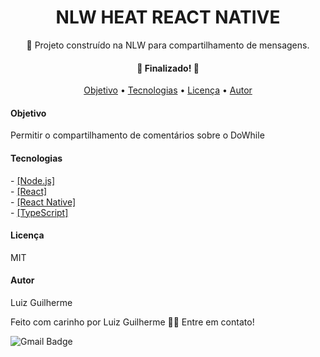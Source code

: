 <h1 align="center"> NLW HEAT REACT NATIVE </h1>
<p align="center"> 🚀 Projeto construído na NLW para compartilhamento de mensagens. </p>

<h4 align="center"> 
	
🚀 Finalizado! 🚀
	
</h4>

<p align="center">
 <a href="#objetivo">Objetivo</a> •
 <a href="#tecnologias">Tecnologias</a> • 
 <a href="#licenc-a">Licença</a> • 
 <a href="#autor">Autor</a>
</p>

<h4 id="objetivo">Objetivo</h4>
<p>Permitir o compartilhamento de comentários sobre o DoWhile</p>

<h4 id="tecnologias">Tecnologias</h4>
- <a href="https://nodejs.org/en/"> [Node.js]</a> <br>
- <a href="https://pt-br.reactjs.org/">[React] </a> <br>
- <a href="https://reactnative.dev/"> [React Native]</a> <br>
- <a href="https://www.typescriptlang.org/"> [TypeScript]</a> <br>

<h4>Licença</h4>
<p id="licenc-a" >MIT</p>

<h4 id="autor">Autor</h4>

Luiz Guilherme <br>

Feito com carinho por Luiz Guilherme 👋🏽 Entre em contato!

![Gmail Badge](https://img.shields.io/badge/-zanelallopes9977@gmail.com-c14438?style=flat-square&logo=Gmail&logoColor=white&link=mailto:zanelallopes9977@gmail.com)
